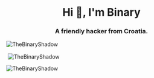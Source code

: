 <h1 align="center">Hi 👋, I'm Binary</h1>
<h3 align="center">A friendly hacker from Croatia.</h3>

<p align="left"> <img src="https://komarev.com/ghpvc/?username=TheBinaryShadow&label=Profile%20views&color=0e75b6&style=flat" alt="TheBinaryShadow" /> </p>

<p>&nbsp;<img align="center" src="https://github-readme-stats.vercel.app/api?username=TheBinaryShadow&show_icons=true&locale=en" alt="TheBinaryShadow" /></p>

<p><img align="center" src="https://github-readme-streak-stats.herokuapp.com/?user=jrieken&" alt="TheBinaryShadow" /></p>
